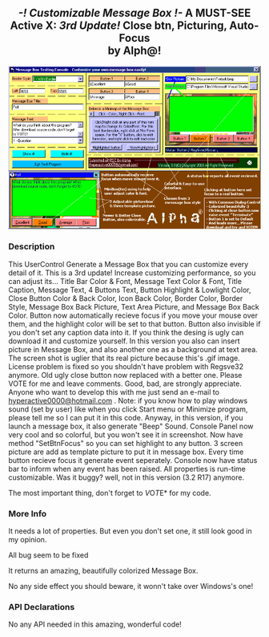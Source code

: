 ﻿<div align="center">

## _-! Customizable Message Box !-_ A MUST-SEE Active X: *3rd Update!* Close btn, Picturing, Auto-Focus<br/>by Alph@!

<img src="PIC20001126510407380.gif">
</div>

### Description

This UserControl Generate a Message Box that you can customize every detail of it. This is a 3rd update! Increase customizing performance, so you can adjust its... Title Bar Color & Font, Message Text Color & Font, Title Caption, Message Text, 4 Buttons Text, Button Highlight & Lowlight Color, Close Button Color & Back Color, Icon Back Color, Border Color, Border Style, Message Box Back Picture, Text Area Picture, and Message Box Back Color. Button now automatically recieve focus if you move your mouse over them, and the highlight color will be set to that button. Button also invisible if you don't set any caption data into it. If you think the desing is ugly can download it and customize yourself. In this version you also can insert picture in Message Box, and also another one as a background at text area. The screen shot is uglier that its real picture because this's .gif image. License problem is fixed so you shouldn't have problem with Regsve32 anymore. Old ugly close button now replaced with a better one. Please VOTE for me and leave comments. Good, bad, are strongly appreciate. Anyone who want to develop this with me just send an e-mail to hyperactive0000@hotmail.com . Note: if you know how to play windows sound (set by user) like when you click Start menu or Minimize program, please tell me so I can put it in this code. Anyway, in this version, if you launch a message box, it also generate "Beep" Sound. Console Panel now very cool and so colorful, but you won't see it in screenshot. Now have method "SetBtnFocus" so you can set highlight to any button. 3 screen picture are add as template picture to put it in message box. Every time button recieve focus it generate event seperately. Console now have status bar to inform when any event has been raised. All properties is run-time customizable. Was it buggy? well, not in this version (3.2 R17) anymore.

The most important thing, don't forget to *V*O*T*E* for my code.
 
### More Info
 
It needs a lot of properties. But even you don't set one, it still look good in my opinion.

All bug seem to be fixed

It returns an amazing, beautifully colorized Message Box.

No any side effect you should beware, it wonn't take over Windows's one!


### API Declarations

No any API needed in this amazing, wonderful code!
